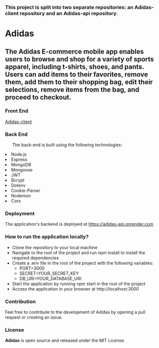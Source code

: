 <h3>This project is split into two separate repositories: an Adidas-client repository and an Adidas-api repository. </h3>
<h1>Adidas</h1>
<h2>The Adidas E-commerce mobile app enables users to browse and shop for a variety of sports apparel, including t-shirts, shoes, and pants. Users can add items to their favorites, remove them, add them to their shopping bag, edit their selections, remove items from the bag, and proceed to checkout.</h2>

<h3>Front End</h3>
<a href="https://github.com/mhdAlghazouli/adidas-client">Adidas-client</a>
<h3>Back End</h3>
<ul>The back-end is built using the following technologies:</ul>


<li>Node.js</li>
<li>Express</li>
<li>MongoDB</li>
<li>Mongoose</li>
<li>JWT</li>
<li>Bcrypt</li>
<li>Dotenv</li>
<li>Cookie-Parser</li>
<li>Nodemon</li>
<li>Cors</li>

<h3>Deployment</h3>
<p>The application's backend is deployed at <a href="https://adidas-api.onrender.com">https://adidas-api.onrender.com</a></p>

<h3>How to run the application locally?</h3>
<ul>
<li>Clone the repository to your local machine</li>
<li>Navigate to the root of the project and run npm install to install the required dependencies</li>
<li>Create a .env file in the root of the project with the following variables:
<ul>
<li>PORT=3000</li>
<li>SECRET=YOUR_SECRET_KEY</li>
<li>DB_URI=YOUR_DATABASE_URI</li>
</ul>

</li>
<li>Start the application by running npm start in the root of the project</li>
<li>Access the application in your browser at http://localhost:3000</li>
</ul>

<h3>Contribution</h3>
<p>Feel free to contribute to the development of Adidas by opening a pull request or creating an issue.</p>

<h3>License</h3>
<p><b>Adidas</b> is open source and released under the MIT License.</p>

